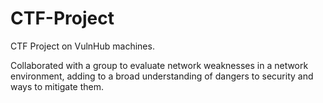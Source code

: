 # CTF-Project
CTF Project on VulnHub machines. 

Collaborated with a group to evaluate network weaknesses in a network environment, adding   	 to a broad understanding of dangers to security and ways to mitigate them. 
